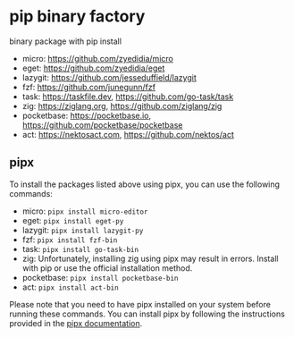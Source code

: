 # pip binary factory

binary package with pip install

- micro: https://github.com/zyedidia/micro
- eget: https://github.com/zyedidia/eget
- lazygit: https://github.com/jesseduffield/lazygit
- fzf: https://github.com/junegunn/fzf
- task: https://taskfile.dev, https://github.com/go-task/task
- zig: https://ziglang.org, https://github.com/ziglang/zig
- pocketbase: https://pocketbase.io, https://github.com/pocketbase/pocketbase
- act: https://nektosact.com, https://github.com/nektos/act

## pipx

To install the packages listed above using pipx, you can use the following commands:

- micro: `pipx install micro-editor`
- eget: `pipx install eget-py`
- lazygit: `pipx install lazygit-py`
- fzf: `pipx install fzf-bin`
- task: `pipx install go-task-bin`
- zig: Unfortunately, installing zig using pipx may result in errors. Install with pip or use the official installation method.
- pocketbase: `pipx install pocketbase-bin`
- act: `pipx install act-bin`

Please note that you need to have pipx installed on your system before running these commands. You can install pipx by following the instructions provided in the [pipx documentation](https://pipx.pypa.io/stable/).
